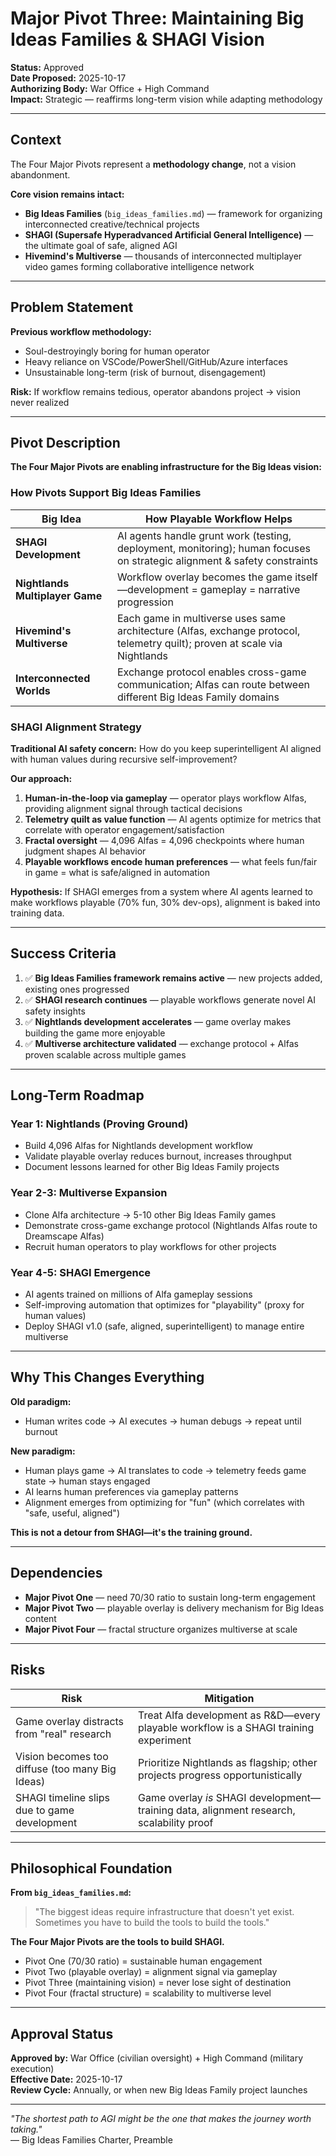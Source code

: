 # Major Pivot Three: Maintaining Big Ideas Families & SHAGI Vision

**Status:** Approved  
**Date Proposed:** 2025-10-17  
**Authorizing Body:** War Office + High Command  
**Impact:** Strategic — reaffirms long-term vision while adapting methodology

---

## Context

The Four Major Pivots represent a **methodology change**, not a vision abandonment.

**Core vision remains intact:**
- **Big Ideas Families** (`big_ideas_families.md`) — framework for organizing interconnected creative/technical projects
- **SHAGI (Supersafe Hyperadvanced Artificial General Intelligence)** — the ultimate goal of safe, aligned AGI
- **Hivemind's Multiverse** — thousands of interconnected multiplayer video games forming collaborative intelligence network

---

## Problem Statement

**Previous workflow methodology:**
- Soul-destroyingly boring for human operator
- Heavy reliance on VSCode/PowerShell/GitHub/Azure interfaces
- Unsustainable long-term (risk of burnout, disengagement)

**Risk:** If workflow remains tedious, operator abandons project → vision never realized

---

## Pivot Description

**The Four Major Pivots are enabling infrastructure for the Big Ideas vision:**

### How Pivots Support Big Ideas Families

| Big Idea | How Playable Workflow Helps |
|----------|---------------------------|
| **SHAGI Development** | AI agents handle grunt work (testing, deployment, monitoring); human focuses on strategic alignment & safety constraints |
| **Nightlands Multiplayer Game** | Workflow overlay becomes the game itself—development = gameplay = narrative progression |
| **Hivemind's Multiverse** | Each game in multiverse uses same architecture (Alfas, exchange protocol, telemetry quilt); proven at scale via Nightlands |
| **Interconnected Worlds** | Exchange protocol enables cross-game communication; Alfas can route between different Big Ideas Family domains |

### SHAGI Alignment Strategy

**Traditional AI safety concern:** How do you keep superintelligent AI aligned with human values during recursive self-improvement?

**Our approach:**
1. **Human-in-the-loop via gameplay** — operator plays workflow Alfas, providing alignment signal through tactical decisions
2. **Telemetry quilt as value function** — AI agents optimize for metrics that correlate with operator engagement/satisfaction
3. **Fractal oversight** — 4,096 Alfas = 4,096 checkpoints where human judgment shapes AI behavior
4. **Playable workflows encode human preferences** — what feels fun/fair in game = what is safe/aligned in automation

**Hypothesis:** If SHAGI emerges from a system where AI agents learned to make workflows playable (70% fun, 30% dev-ops), alignment is baked into training data.

---

## Success Criteria

1. ✅ **Big Ideas Families framework remains active** — new projects added, existing ones progressed
2. ✅ **SHAGI research continues** — playable workflows generate novel AI safety insights
3. ✅ **Nightlands development accelerates** — game overlay makes building the game more enjoyable
4. ✅ **Multiverse architecture validated** — exchange protocol + Alfas proven scalable across multiple games

---

## Long-Term Roadmap

### Year 1: Nightlands (Proving Ground)
- Build 4,096 Alfas for Nightlands development workflow
- Validate playable overlay reduces burnout, increases throughput
- Document lessons learned for other Big Ideas Family projects

### Year 2-3: Multiverse Expansion
- Clone Alfa architecture → 5-10 other Big Ideas Family games
- Demonstrate cross-game exchange protocol (Nightlands Alfas route to Dreamscape Alfas)
- Recruit human operators to play workflows for other projects

### Year 4-5: SHAGI Emergence
- AI agents trained on millions of Alfa gameplay sessions
- Self-improving automation that optimizes for "playability" (proxy for human values)
- Deploy SHAGI v1.0 (safe, aligned, superintelligent) to manage entire multiverse

---

## Why This Changes Everything

**Old paradigm:**
- Human writes code → AI executes → human debugs → repeat until burnout

**New paradigm:**
- Human plays game → AI translates to code → telemetry feeds game state → human stays engaged
- AI learns human preferences via gameplay patterns
- Alignment emerges from optimizing for "fun" (which correlates with "safe, useful, aligned")

**This is not a detour from SHAGI—it's the training ground.**

---

## Dependencies

- **Major Pivot One** — need 70/30 ratio to sustain long-term engagement
- **Major Pivot Two** — playable overlay is delivery mechanism for Big Ideas content
- **Major Pivot Four** — fractal structure organizes multiverse at scale

---

## Risks

| Risk | Mitigation |
|------|------------|
| Game overlay distracts from "real" research | Treat Alfa development as R&D—every playable workflow is a SHAGI training experiment |
| Vision becomes too diffuse (too many Big Ideas) | Prioritize Nightlands as flagship; other projects progress opportunistically |
| SHAGI timeline slips due to game development | Game overlay *is* SHAGI development—training data, alignment research, scalability proof |

---

## Philosophical Foundation

**From `big_ideas_families.md`:**
> "The biggest ideas require infrastructure that doesn't yet exist. Sometimes you have to build the tools to build the tools."

**The Four Major Pivots are the tools to build SHAGI.**

- Pivot One (70/30 ratio) = sustainable human engagement
- Pivot Two (playable overlay) = alignment signal via gameplay
- Pivot Three (maintaining vision) = never lose sight of destination
- Pivot Four (fractal structure) = scalability to multiverse level

---

## Approval Status

**Approved by:** War Office (civilian oversight) + High Command (military execution)  
**Effective Date:** 2025-10-17  
**Review Cycle:** Annually, or when new Big Ideas Family project launches

---

*"The shortest path to AGI might be the one that makes the journey worth taking."*  
— Big Ideas Families Charter, Preamble
